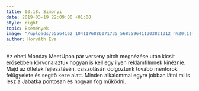 ```yaml
---
title: 03.18. Simonyi
date: 2019-03-19 22:09:00 +01:00
style: right
topic: Események
image: "/uploads/55564162_1041176886071735_5685596411303821312_n%20(1)-916a9f.png"
author: Horváth Éva
---
```


Az eheti Monday MeetUpon pár verseny pitch megnézése után kicsit erősebben körvonalaztuk hogyan is kell egy ilyen reklámfilmnek kinéznie. Majd az ötletek fejlesztésén, csiszolásán dolgoztunk tovább mentorok felügyelete és segítő keze alatt. Minden alkalommal egyre jobban látni mi is lesz a Jabatka pontosan és hogyan fog működni.